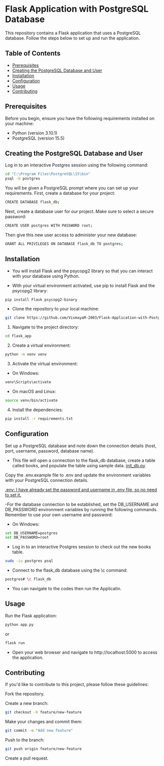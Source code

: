 # Flask Application with PostgreSQL Database

This repository contains a Flask application that uses a PostgreSQL database. Follow the steps below to set up and run the application.

## Table of Contents

- [Prerequisites](#prerequisites)
- [Creating the PostgreSQL Database and User](#creating-the-postgresql-database-and-user)
- [Installation](#installation)
- [Configuration](#configuration)
- [Usage](#usage)
- [Contributing](#contributing)

## Prerequisites

Before you begin, ensure you have the following requirements installed on your machine:

- Python (version 3.10.1)
- PostgreSQL (version 15.5)

## Creating the PostgreSQL Database and User

Log in to an interactive Postgres session using the following command:

```bash
cd "C:\Program Files\PostgreSQL\15\bin"
psql -U postgres
```

You will be given a PostgreSQL prompt where you can set up your requirements.
First, create a database for your project:
```bash
CREATE DATABASE flask_db;
```

Next, create a database user for our project. Make sure to select a secure password:
```bash
CREATE USER postgres WITH PASSWORD root;
```

Then give this new user access to administer your new database:
```bash
GRANT ALL PRIVILEGES ON DATABASE flask_db TO postgres;
```

## Installation

- You will install Flask and the psycopg2 library so that you can interact with your database using Python.

- With your virtual environment activated, use pip to install Flask and the psycopg2 library:

```bash
pip install Flask psycopg2-binary
```

- Clone the repository to your local machine:

```bash
git clone https://github.com/VismayaM-2003/Flask-Application-with-PostgreSQL-Database.git
```


1. Navigate to the project directory:

```bash
cd flask_app
```

2. Create a virtual environment:

```bash
python -m venv venv
```

3. Activate the virtual environment:

- On Windows:

```bash
venv\Scripts\activate
```

- On macOS and Linux:

```bash
source venv/bin/activate
```

4. Install the dependencies:

```bash
pip install -r requirements.txt
```

## Configuration


Set up a PostgreSQL database and note down the connection details (host, port, username, password, database name).

- This file will open a connection to the flask_db database, create a table called books, and populate the table using sample data. 
[init_db.py](https://github.com/VismayaM-2003/Flask-Application-with-PostgreSQL-Database/blob/main/flask_app/init_db.py)

Copy the .env.example file to .env and update the environment variables with your PostgreSQL connection details.

[.env: I have already set the password and username in .env file, so no need to set it.](https://github.com/VismayaM-2003/Flask-Application-with-PostgreSQL-Database/blob/main/flask_app/.env)

-For the database connection to be established, set the DB_USERNAME and DB_PASSWORD environment variables by running the following commands. Remember to use your own username and password:

- On Windows:

```bash
set DB_USERNAME=postgres
set DB_PASSWORD=root
```

- Log in to an interactive Postgres session to check out the new books table.
```bash
sudo -iu postgres psql
```

- Connect to the flask_db database using the \c command:

```bash
postgres# \c flask_db
```

- You can navigate to the codes then run the Applicatin.

## Usage

Run the Flask application:

```bash
python app.py 
```
or

```bash
flask run
```
- Open your web browser and navigate to http://localhost:5000 to access the application.


## Contributing

If you'd like to contribute to this project, please follow these guidelines:

Fork the repository.

Create a new branch:

```bash
git checkout -b feature/new-feature
```

Make your changes and commit them:

```bash
git commit -m "Add new feature"
```

Push to the branch:

```bash
git push origin feature/new-feature
```

Create a pull request.






